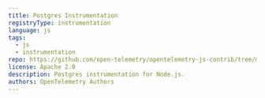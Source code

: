 ```yaml
---
title: Postgres Instrumentation
registryType: instrumentation
language: js
tags:
  - js
  - instrumentation
repo: https://github.com/open-telemetry/opentelemetry-js-contrib/tree/main/plugins/node/opentelemetry-instrumentation-pg
license: Apache 2.0
description: Postgres instrumentation for Node.js.
authors: OpenTelemetry Authors
---
```

